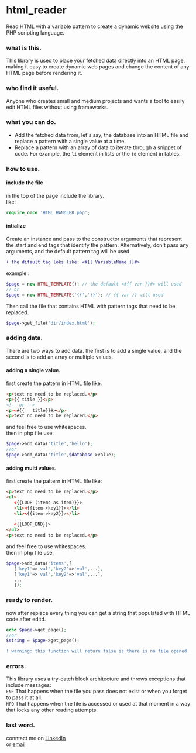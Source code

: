 # html_reader
Read HTML with a variable pattern to create a dynamic website using the PHP scripting language.
 ### what is this.
This library is used to place your fetched data directly into an HTML page, making it easy to create dynamic web pages and change the content of any HTML page before rendering it.
### who find it useful.
Anyone who creates small and medium projects and wants a tool to easily edit HTML files without using frameworks.
 ### what you can do.
 + Add the fetched data from, let's say, the database into an HTML file and replace a pattern with a single value at a time.
 + Replace a pattern with an array of data to iterate through a snippet of code. For example, the `li` element in lists or the `td` element in tables.
 ### how to use.
 #### include the file
 in the top of the page include the library.<br>
 like:
 ```php
 require_once 'HTML_HANDLER.php';
 ```
 #### intialize
 Create an instance and pass to the constructor arguments that represent the start and end tags that identify the pattern. Alternatively, don't pass any arguments, and the default pattern tag will be used.
 ``` diff
 + the difault tag loks like: <#{{ VariableName }}#>
 ```
 example :
 ```php
 $page = new HTML_TEMPLATE(); // the default <#{{ var }}#> will used
 // or 
 $page = new HTML_TEMPLATE('{{','}}'); // {{ var }} will used
 ```
Then call the file that contains HTML with pattern tags that need to be replaced.
 ```php
 $page->get_file('dir/index.html');
 ```
 ### adding data.
 There are two ways to add data. the first is to add a single value, and the second is to add an array or multiple values.
 #### adding a single value.
 first create the pattern in HTML file like:
 ```html
 <p>text no need to be replaced.</p>
 <p>{{ title }}</p>
 <!-- or -->
 <p><#{{   title}}#></p>
 <p>text no need to be replaced.</p>
 ```
 and feel free to use whitespaces.<br>
 then in php file use:
 ```php
 $page->add_data('title','hello');
 //or
 $page->add_data('title',$database->value);
 ```
 #### adding multi values.
first create the pattern in HTML file like:
 ```html
 <p>text no need to be replaced.</p>
 <ul>
    <{{LOOP (items as item)}}> 
    <li><{{item->key1}}></li> 
    <li><{{item->key2}}></li> 
    ...
    <{{LOOP_END}}>
 </ul>
 <p>text no need to be replaced.</p>
 ```
 and feel free to use whitespaces.<br>
 then in php file use:
 ```php
 $page->add_data('items',[
    ['key1'=>'val','key2'=>'val',...],
    ['key1'=>'val','key2'=>'val',...],
    ...
    ]);
 ```
 ### ready to render.
 now after replace every thing you can get a string that populated with HTML code after editd.
 ```php
 echo $page->get_page();
 //or
 $string = $page->get_page();
 ```
 ```diff
 ! warning: this function will return false is there is no file opened.
 ```
 ### errors.
 This library uses a try-catch block architecture and throws exceptions that include messages:<br>
 <code style="green">FNF</code> 
 That happens when the file you pass does not exist or when you forget to pass it at all.<br>
 <code style="green">NFO</code>
 That happens when the file is accessed or used at that moment in a way that locks any other reading attempts.
 ### last word.
 conntact me on [LinkedIn](https://www.linkedin.com/in/ahmed-sobhy-b824b7201) <br>
 or [email](ahmed.s.hamed@gmail.com)
